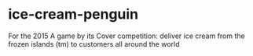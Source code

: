 # ice-cream-penguin
For the 2015 A game by its Cover competition: deliver ice cream from the frozen islands (tm) to customers all around the world
